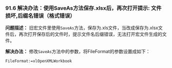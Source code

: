 ### 91.6 解决办法：使用SaveAs方法保存.xlsx后，再次打开提示: 文件损坏,后缀名错误（格式错误）

**问题描述：** 旧宏文件里使用`SaveAs`方法，保存为.xls文件，当改成保存为.xlsx文件后，再次打开保存后的文件时，提示文件名后缀错误，无法打开宏文件生成的文件。

**解决办法：** 修改`SaveAs`方法中的参数，将FileFormat的参数设置成如下：

```vb
FileFormat:=xlOpenXMLWorkbook
```
